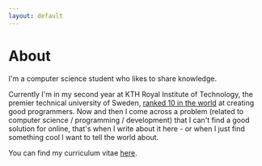 ```yaml
---
layout: default
---
```


# About
I'm a computer science student who likes to share knowledge.

Currently I'm in my second year at KTH Royal Institute of Technology, the premier technical university of Sweden,
<a href="https://blog.hackerrank.com/which-universities-have-the-best-coders-in-the-word/" target="_blank">ranked 10 in the world</a> at creating good programmers.
Now and then I come across a problem (related to computer science / programming / development) that I can't find
a good solution for online, that's when I write about it here - or when I just find something cool I want to
tell the world about.

You can find my curriculum vitae <a href="https://www.cakeresume.com/axel-kennedal" target="_blank">here</a>.
